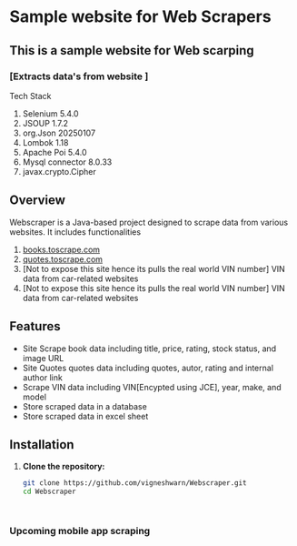 # Sample website for Web Scrapers 
## This is a sample website for Web scarping 
### [Extracts data's from website ]

Tech Stack
1. Selenium 5.4.0
2. JSOUP 1.7.2 
3. org.Json 20250107
4. Lombok 1.18
5. Apache Poi 5.4.0
6. Mysql connector 8.0.33
7. javax.crypto.Cipher

## Overview
Webscraper is a Java-based project designed to scrape data from various websites. It includes functionalities 
 1. [books.toscrape.com](https://books.toscrape.com) 
 2. [quotes.toscrape.com](https://quotes.toscrape.com) 
 3. [Not to expose this site hence its pulls the real world VIN number] VIN data from car-related websites
 4. [Not to expose this site hence its pulls the real world VIN number] VIN data from car-related websites 

## Features
- Site Scrape book data including title, price, rating, stock status, and image URL
- Site Quotes quotes data including quotes, autor, rating and internal author link
- Scrape VIN data including VIN[Encypted using JCE], year, make, and model
- Store scraped data in a database
- Store scraped data in excel sheet

## Installation
1. **Clone the repository:**
   ```sh
   git clone https://github.com/vigneshwarn/Webscraper.git
   cd Webscraper




### Upcoming mobile app scraping